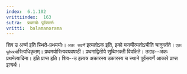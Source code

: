 ```yaml
---
index:  6.1.102
vrittiindex:  163
sutra:  प्रथमयोः पूर्वसवर्णः
vritti:  balamanorama 
---
```


शिव उ अर्च्य इति स्थिते-प्रथमयोः। `अकः सवर्णे` इत्यतोऽक इति, इको यणचीत्यतोऽचीति चानुवर्तते। `एकः पूर्वपरयो`रित्यधिकृतम्। प्रथमयोरित्यवयवषष्ठी। प्रथमाद्वितीये सुब्विभक्ती विवक्षिते। तदाह--अकः प्रथमेत्यादिना। इति प्राप्त इति। शिव--उ इत्यत्र अकारस्य उकारस्य च स्थाने पूर्वसवर्णे आकारे प्राप्त इत्यर्थः।

